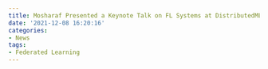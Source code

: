 ```yaml
---
title: Mosharaf Presented a Keynote Talk on FL Systems at DistributedML'21
date: '2021-12-08 16:20:16'
categories:
- News
tags:
- Federated Learning
---
```

